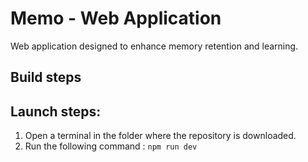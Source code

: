 # Memo - Web Application

Web application designed to enhance memory retention and learning.

## Build steps

## Launch steps:

1. Open a terminal in the folder where the repository is downloaded.
2. Run the following command : ```npm run dev```
   
